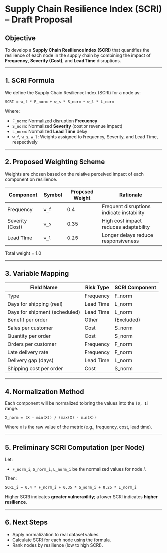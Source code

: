# Supply Chain Resilience Index (SCRI) – Draft Proposal

## Objective

To develop a **Supply Chain Resilience Index (SCRI)** that quantifies the resilience of each node in the supply chain by combining the impact of **Frequency**, **Severity (Cost)**, and **Lead Time** disruptions.

---

## 1. SCRI Formula

We define the Supply Chain Resilience Index (SCRI) for a node as:

```text
SCRI = w_f * F_norm + w_s * S_norm + w_l * L_norm
```

Where:

- `F_norm`: Normalized disruption **Frequency**
- `S_norm`: Normalized **Severity** (cost or revenue impact)
- `L_norm`: Normalized **Lead Time** delay
- `w_f`, `w_s`, `w_l`: Weights assigned to Frequency, Severity, and Lead Time, respectively

---

## 2. Proposed Weighting Scheme

Weights are chosen based on the relative perceived impact of each component on resilience.

| Component | Symbol | Proposed Weight | Rationale |
|----------|--------|------------------|-----------|
| Frequency | `w_f` | 0.4 | Frequent disruptions indicate instability |
| Severity (Cost) | `w_s` | 0.35 | High cost impact reduces adaptability |
| Lead Time | `w_l` | 0.25 | Longer delays reduce responsiveness |

Total weight = 1.0

---

## 3. Variable Mapping

| Field Name                        | Risk Type   | SCRI Component |
|----------------------------------|-------------|----------------|
| Type                             | Frequency   | F_norm         |
| Days for shipping (real)         | Lead Time   | L_norm         |
| Days for shipment (scheduled)    | Lead Time   | L_norm         |
| Benefit per order                | Other       | (Excluded)     |
| Sales per customer               | Cost        | S_norm         |
| Quantity per order               | Cost        | S_norm         |
| Orders per customer              | Frequency   | F_norm         |
| Late delivery rate               | Frequency   | F_norm         |
| Delivery gap (days)              | Lead Time   | L_norm         |
| Shipping cost per order          | Cost        | S_norm         |

---

## 4. Normalization Method

Each component will be normalized to bring the values into the `[0, 1]` range.

```text
X_norm = (X - min(X)) / (max(X) - min(X))
```

Where `X` is the raw value of the metric (e.g., frequency, cost, lead time).

---

## 5. Preliminary SCRI Computation (per Node)

Let:

- `F_norm_i`, `S_norm_i`, `L_norm_i` be the normalized values for node _i_.

Then:

```text
SCRI_i = 0.4 * F_norm_i + 0.35 * S_norm_i + 0.25 * L_norm_i
```

Higher SCRI indicates **greater vulnerability**; a lower SCRI indicates **higher resilience**.

---

## 6. Next Steps

- Apply normalization to real dataset values.
- Calculate SCRI for each node using the formula.
- Rank nodes by resilience (low to high SCRI).
